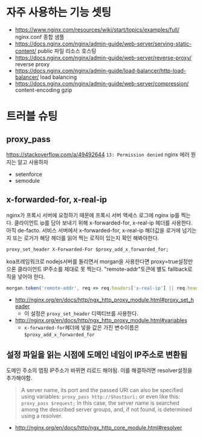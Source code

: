 <!-- TITLE: Nginx -->
<!-- SUBTITLE: Nginx -->

# 자주 사용하는 기능 셋팅
* https://www.nginx.com/resources/wiki/start/topics/examples/full/ nginx.conf 종합 샘플
* https://docs.nginx.com/nginx/admin-guide/web-server/serving-static-content/ public 파일 리소스 호스팅
* https://docs.nginx.com/nginx/admin-guide/web-server/reverse-proxy/ reverse proxy
* https://docs.nginx.com/nginx/admin-guide/load-balancer/http-load-balancer/ load balancing
* https://docs.nginx.com/nginx/admin-guide/web-server/compression/ content-encoding gzip

# 트러블 슈팅
## proxy_pass
https://stackoverflow.com/a/49492644 `13: Permission denied` nginx 에러
뭔지는 알고 사용하자
* setenforce
* semodule
## x-forwarded-for, x-real-ip
nginx가 프록시 서버에 요청하기 때문에 프록시 서버 액세스 로그에 nginx ip를 찍는다.
클라이언트 ip를 담아 보내기 위해 x-forwarded-for, x-real-ip 헤더를 사용한다. 아직 de-facto.
서비스 서버에서 x-forwarded-for, x-real-ip 해더값을 로거에 넘기는지 또는 로거가 해당 헤더를 읽어 찍는 로직이 있는지 확인 해봐야한다.

```text
proxy_set_header X-Forwarded-For $proxy_add_x_forwarded_for;
```

koa프레임워크로 nodejs서버를 돌리면서 morgan을 사용한다면 proxy=true설정만으론 클라이언트 IP주소를 제대로 못 찍는다.
"remote-addr"토큰에 별도 fallback로직을 넣어야 한다.

```javascript
morgan.token('remote-addr', req => req.headers['x-real-ip'] || req.headers['x-forwarded-for'] || req.connection.remoteAddress);
```

* http://nginx.org/en/docs/http/ngx_http_proxy_module.html#proxy_set_header 
	* 이 설정은 `proxy_set_header` 디렉티브를 사용한다.
* http://nginx.org/en/docs/http/ngx_http_proxy_module.html#variables 
	* `x-forwarded-for`헤더에 넣을 값은 가진 변수이름은 `$proxy_add_x_forwarded_for`
## 설정 파일을 읽는 시점에 도메인 네임이 IP주소로 변환됨
도메인 주소의 맵핑 IP주소가 바뀌면 리로드 해야됨. 이를 해결하려면 resolver설정을 추가해야함.
>  A server name, its port and the passed URI can also be specified using variables:
>  `proxy_pass http://$host$uri;`
>  or even like this:
>  `proxy_pass $request;`
>  In this case, the server name is searched among the described server groups, and, if not found, is determined using a resolver.
* http://nginx.org/en/docs/http/ngx_http_core_module.html#resolver
